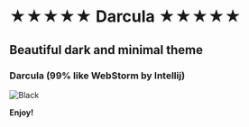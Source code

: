 # ★★★★★ Darcula ★★★★★

## Beautiful dark and minimal theme

### Darcula (99% like WebStorm by Intellij)
![Black](https://raw.githubusercontent.com/sldobri/darcula-5-stars/master/images/Darcula.png)

**Enjoy!**
